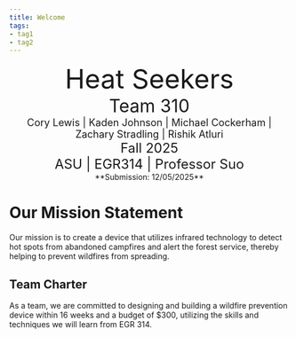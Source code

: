 ```yaml
---
title: Welcome
tags:
- tag1
- tag2
---
```

<center>
<font size= "8">Heat Seekers</font><br>
<font size= "6">Team 310</font><br>
<font size= "4"> Cory Lewis | Kaden Johnson | Michael Cockerham | Zachary Stradling | Rishik Atluri </font><br>
<font size= "5"> Fall 2025 </font><br>
<font size= "5"> ASU | EGR314 | Professor Suo </font><br>
**Submission: 12/05/2025**
</center>


# Our Mission Statement
Our mission is to create a device that utilizes infrared technology to detect hot spots from abandoned campfires and alert the forest service, thereby helping to prevent wildfires from spreading.
## Team Charter
As a team, we are committed to designing and building a wildfire prevention device within 16 weeks and a budget of $300, utilizing the skills and techniques we will learn from EGR 314.
